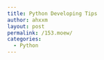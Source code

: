 ```yaml
---
title: Python Developing Tips
author: ahxxm
layout: post
permalink: /153.moew/
categories:
  - Python
---
```


